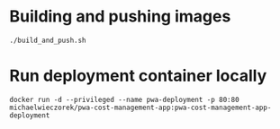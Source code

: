 # Building and pushing images

`./build_and_push.sh`

# Run deployment container locally

`docker run -d --privileged --name pwa-deployment -p 80:80 michaelwieczorek/pwa-cost-management-app:pwa-cost-management-app-deployment`
